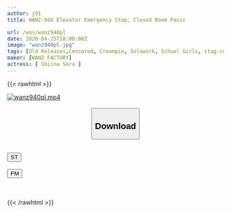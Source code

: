 ```yaml
---
author: j91
title: WANZ-940 Elevator Emergency Stop, Closed Room Panic

url: /was/wanz940pl
date: 2020-04-25T18:00:00Z
image: "wanz940pl.jpg"
tags: [Old Releases,Censored, Creampie, Solowork, School Girls, (tag-censored), Evil, Sweat	]
maker: [WANZ FACTORY]
actress: [ Shiina Sora ]
---
```



{{< rawhtml >}}

<div class="video" data-videoid="mLDleMLVRzs6pY">
    <a href="javascript:;">
        <img src="/was/wanz940pl/wanz940pl.jpg" width="WIDTH" height="HEIGHT" alt="wanz940pl.mp4" loading="lazy">
    </a>
</div>

<script type="text/javascript" src="https://j91.asia/asset/on-demand-st.js"></script>

<br>
  <link rel="stylesheet" href="https://j91.asia/asset/bs5.css">
  
  <center>
  <button class="btn btn-primary" type="button" data-bs-toggle="collapse" data-bs-target=".multi-collapse" aria-expanded="false" aria-controls="multiCollapseExample1 multiCollapseExample2"><h2>Download</h2></button></center>
</p>
<div class="row">
  <div class="col">
    <div class="collapse multi-collapse" id="multiCollapseExample1">
      <div class="card card-body">
	      	      <br>
<div class="buttons">  
<a href="https://streamtape.to/v/mLDleMLVRzs6pY" target="_blank"><button class="btn-hover color-3"><i class="fa fa-download"></i> ST</button></a></div>
    </div>
  </div>
</div>
  <div class="col">
    <div class="collapse multi-collapse" id="multiCollapseExample2">
      <div class="card card-body">
	      <br>
<div class="buttons">
    <a href="https://filemoon.sx/d/iamz445ou9mi" target="_blank"><button class="btn-hover color-8"><i class="fa fa-download"></i> FM</button></a></div>
<br><br>
      </div>
    </div>
  </div>
</div>

{{< /rawhtml >}}